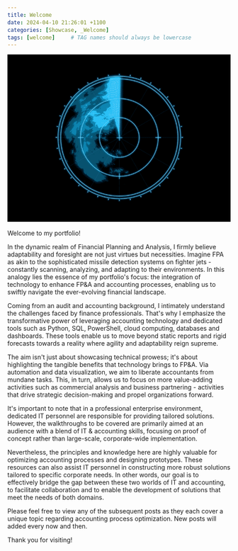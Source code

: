 ```yaml
---
title: Welcome
date: 2024-04-10 21:26:01 +1100
categories: [Showcase, _Welcome]
tags: [welcome]     # TAG names should always be lowercase
---
```


![radar](assets/welcome/radar.gif)

Welcome to my portfolio!

In the dynamic realm of Financial Planning and Analysis, I firmly believe adaptability and foresight are not just virtues but necessities. Imagine FPA as akin to the sophisticated missile detection systems on fighter jets - constantly scanning, analyzing, and adapting to their environments. In this analogy lies the essence of my portfolio's focus: the integration of technology to enhance FP&A and accounting processes, enabling us to swiftly navigate the ever-evolving financial landscape.

Coming from an audit and accounting background, I intimately understand the challenges faced by finance professionals. That's why I emphasize the transformative power of leveraging accounting technology and dedicated tools such as Python, SQL, PowerShell, cloud computing, databases and dashboards. These tools enable us to move beyond static reports and rigid forecasts towards a reality where agility and adaptability reign supreme.

The aim isn't just about showcasing technical prowess; it's about highlighting the tangible benefits that technology brings to FP&A. Via automation and data visualization, we aim to liberate accountants from mundane tasks. This, in turn, allows us to focus on more value-adding activities such as commercial analysis and business partnering - activities that drive strategic decision-making and propel organizations forward.

It's important to note that in a professional enterprise environment, dedicated IT personnel are responsible for providing tailored solutions. However, the walkthroughs to be covered are primarily aimed at an audience with a blend of IT & accounting skills, focusing on proof of concept rather than large-scale, corporate-wide implementation.

Nevertheless, the principles and knowledge here are highly valuable for optimizing accounting processes and designing prototypes. These resources can also assist IT personnel in constructing more robust solutions tailored to specific corporate needs. In other words, our goal is to effectively bridge the gap between these two worlds of IT and accounting, to facilitate collaboration and to enable the development of solutions that meet the needs of both domains.

Please feel free to view any of the subsequent posts as they each cover a unique topic regarding accounting process optimization. New posts will added every now and then.

Thank you for visiting!
